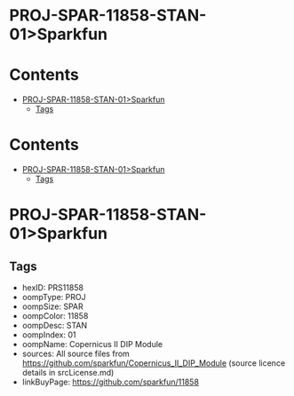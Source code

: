 
PROJ-SPAR-11858-STAN-01>Sparkfun
================================

Contents
========

* [PROJ-SPAR-11858-STAN-01>Sparkfun](#proj-spar-11858-stan-01sparkfun)
	* [Tags](#tags)

Contents
========

* [PROJ-SPAR-11858-STAN-01>Sparkfun](#proj-spar-11858-stan-01sparkfun)
	* [Tags](#tags)

# PROJ-SPAR-11858-STAN-01>Sparkfun

## Tags

- hexID: PRS11858
- oompType: PROJ
- oompSize: SPAR
- oompColor: 11858
- oompDesc: STAN
- oompIndex: 01
- oompName: Copernicus II DIP Module
- sources: All source files from https://github.com/sparkfun/Copernicus_II_DIP_Module (source licence details in srcLicense.md)
- linkBuyPage: https://github.com/sparkfun/11858
